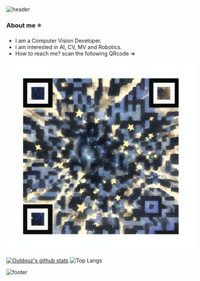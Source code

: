 ![header](https://capsule-render.vercel.app/api?type=waving&color=gradient&height=300&section=header&text=Hi%20I'm%20Ouldouz%20Pakpoour&fontSize=40)

### About me :star:
- I am a Computer Vision Developer.
- I am interested in AI, CV, MV and Robotics.
- How to reach me? scan the following QRcode =>

  
<p align="center">
<img src="qr4.png" alt="QRcode" width="500" height="500"/>
<img

-------------------------------------------------------------------------------------------------------------------------------------------------

[![Ouldouz's github stats](https://github-readme-stats.vercel.app/api?username=Ulduzpp&theme=radical)](https://github.com/anuraghazra/github-readme-stats)    ![Top Langs](https://github-readme-stats.vercel.app/api/top-langs/?username=Ulduzpp&layout=compact&theme=radical)



![footer](https://capsule-render.vercel.app/api?type=waving&color=gradient&height=120&section=footer)
 

